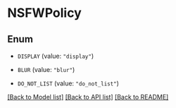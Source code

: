 # NSFWPolicy

## Enum


* `DISPLAY` (value: `"display"`)

* `BLUR` (value: `"blur"`)

* `DO_NOT_LIST` (value: `"do_not_list"`)


[[Back to Model list]](../README.md#documentation-for-models) [[Back to API list]](../README.md#documentation-for-api-endpoints) [[Back to README]](../README.md)


